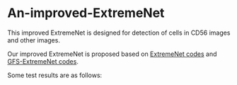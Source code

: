 # An-improved-ExtremeNet
This improved ExtremeNet is designed for detection of cells in CD56 images and other images.

Our improved ExtremeNet is proposed based on [ExtremeNet codes]( https://github.com/xingyizhou/ExtremeNet) and [GFS-ExtremeNet codes](https://github.com/jiangdat/GFS-ExtremeNet).

Some test results are as follows:
